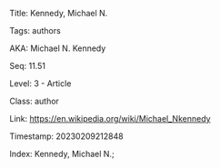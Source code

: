 Title:  Kennedy, Michael N.

Tags:   authors

AKA:    Michael N. Kennedy

Seq:    11.51

Level:  3 - Article

Class:  author

Link:   https://en.wikipedia.org/wiki/Michael_Nkennedy

Timestamp: 20230209212848

Index:  Kennedy, Michael N.; 
